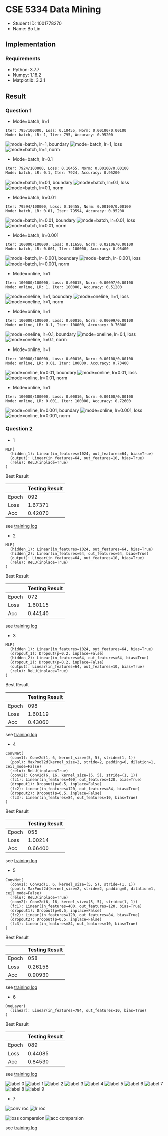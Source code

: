 # CSE 5334 Data Mining

- Student ID: 1001778270
- Name: Bo Lin

## Implementation

### Requirements

- Python: 3.7.7
- Numpy: 1.18.2
- Matplotlib: 3.2.1

## Result

### Question 1

- Mode=batch, lr=1

```plain
Iter: 795/100000, Loss: 0.10455, Norm: 0.00100/0.00100
Mode: batch, LR: 1, Iter: 795, Accuracy: 0.95200
```

![mode=batch, lr=1, boundary](assets/batch_1_boundary.png)
![mode=batch, lr=1, loss](assets/batch_1_loss.png)
![mode=batch, lr=1, norm](assets/batch_1_norm.png)

- Mode=batch, lr=0.1

```plain
Iter: 7924/100000, Loss: 0.10455, Norm: 0.00100/0.00100
Mode: batch, LR: 0.1, Iter: 7924, Accuracy: 0.95200
```

![mode=batch, lr=0.1, boundary](assets/batch_0.1_boundary.png)
![mode=batch, lr=0.1, loss](assets/batch_0.1_loss.png)
![mode=batch, lr=0.1, norm](assets/batch_0.1_norm.png)

- Mode=batch, lr=0.01

```plain
Iter: 79594/100000, Loss: 0.10455, Norm: 0.00100/0.00100
Mode: batch, LR: 0.01, Iter: 79594, Accuracy: 0.95200
```

![mode=batch, lr=0.01, boundary](assets/batch_0.01_boundary.png)
![mode=batch, lr=0.01, loss](assets/batch_0.01_loss.png)
![mode=batch, lr=0.01, norm](assets/batch_0.01_norm.png)

- Mode=batch, lr=0.001

```plain
Iter: 100000/100000, Loss: 0.11650, Norm: 0.02106/0.00100
Mode: batch, LR: 0.001, Iter: 100000, Accuracy: 0.95400
```

![mode=batch, lr=0.001, boundary](assets/batch_0.001_boundary.png)
![mode=batch, lr=0.001, loss](assets/batch_0.001_loss.png)
![mode=batch, lr=0.001, norm](assets/batch_0.001_norm.png)

- Mode=online, lr=1

```plain
Iter: 100000/100000, Loss: 0.00015, Norm: 0.00097/0.00100
Mode: online, LR: 1, Iter: 100000, Accuracy: 0.51200
```

![mode=oneline, lr=1, boundary](assets/online_1_boundary.png)
![mode=oneline, lr=1, loss](assets/online_1_loss.png)
![mode=oneline, lr=1, norm](assets/online_1_norm.png)

- Mode=online, lr=1

```plain
Iter: 100000/100000, Loss: 0.00016, Norm: 0.00099/0.00100
Mode: online, LR: 0.1, Iter: 100000, Accuracy: 0.76000
```

![mode=oneline, lr=0.1, boundary](assets/online_0.1_boundary.png)
![mode=oneline, lr=0.1, loss](assets/online_0.1_loss.png)
![mode=oneline, lr=0.1, norm](assets/online_0.1_norm.png)

- Mode=online, lr=1

```plain
Iter: 100000/100000, Loss: 0.00016, Norm: 0.00100/0.00100
Mode: online, LR: 0.01, Iter: 100000, Accuracy: 0.73400
```

![mode=online, lr=0.01, boundary](assets/online_0.01_boundary.png)
![mode=online, lr=0.01, loss](assets/online_0.01_loss.png)
![mode=online, lr=0.01, norm](assets/online_0.01_norm.png)

- Mode=online, lr=1

```plain
Iter: 100000/100000, Loss: 0.00016, Norm: 0.00100/0.00100
Mode: online, LR: 0.001, Iter: 100000, Accuracy: 0.72600
```

![mode=online, lr=0.001, boundary](assets/online_0.001_boundary.png)
![mode=online, lr=0.001, loss](assets/online_0.001_loss.png)
![mode=online, lr=0.001, norm](assets/online_0.001_norm.png)

### Question 2

- 1

```plain
MLP(
  (hidden_1): Linear(in_features=1024, out_features=64, bias=True)
  (output): Linear(in_features=64, out_features=10, bias=True)
  (relu): ReLU(inplace=True)
)
```

Best Result

|       | Testing Result |
| ----- | -------------- |
| Epoch | 092            |
| Loss  | 1.67371        |
| Acc   | 0.42070        |

see [training log](q2/log/train_mlp_one_layer.log)

- 2

```plain
MLP(
  (hidden_1): Linear(in_features=1024, out_features=64, bias=True)
  (hidden_2): Linear(in_features=64, out_features=64, bias=True)
  (output): Linear(in_features=64, out_features=10, bias=True)
  (relu): ReLU(inplace=True)
)
```

Best Result

|       | Testing Result |
| ----- | -------------- |
| Epoch | 072            |
| Loss  | 1.60115        |
| Acc   | 0.44140        |

see [training log](q2/log/train_mlp_two_layer.log)

- 3

```plain
MLP(
  (hidden_1): Linear(in_features=1024, out_features=64, bias=True)
  (dropout_1): Dropout(p=0.2, inplace=False)
  (hidden_2): Linear(in_features=64, out_features=64, bias=True)
  (dropout_2): Dropout(p=0.2, inplace=False)
  (output): Linear(in_features=64, out_features=10, bias=True)
  (relu): ReLU(inplace=True)
)
```

Best Result

|       | Testing Result |
| ----- | -------------- |
| Epoch | 098            |
| Loss  | 1.60119        |
| Acc   | 0.43060        |

see [training log](q2/log/train_mlp_dropout.log)

- 4

```plain
ConvNet(
  (conv1): Conv2d(1, 6, kernel_size=(5, 5), stride=(1, 1))
  (pool): MaxPool2d(kernel_size=2, stride=2, padding=0, dilation=1, ceil_mode=False)
  (relu): ReLU(inplace=True)
  (conv2): Conv2d(6, 16, kernel_size=(5, 5), stride=(1, 1))
  (fc1): Linear(in_features=400, out_features=120, bias=True)
  (dropout1): Dropout(p=0.5, inplace=False)
  (fc2): Linear(in_features=120, out_features=84, bias=True)
  (dropout2): Dropout(p=0.5, inplace=False)
  (fc3): Linear(in_features=84, out_features=10, bias=True)
)
```

Best Result

|       | Testing Result |
| ----- | -------------- |
| Epoch | 055            |
| Loss  | 1.00214        |
| Acc   | 0.66400        |

see [training log](q2/log/train_convnet_Cifar10.log)

- 5

```plain
ConvNet(
  (conv1): Conv2d(1, 6, kernel_size=(5, 5), stride=(1, 1))
  (pool): MaxPool2d(kernel_size=2, stride=2, padding=0, dilation=1, ceil_mode=False)
  (relu): ReLU(inplace=True)
  (conv2): Conv2d(6, 16, kernel_size=(5, 5), stride=(1, 1))
  (fc1): Linear(in_features=400, out_features=120, bias=True)
  (dropout1): Dropout(p=0.5, inplace=False)
  (fc2): Linear(in_features=120, out_features=84, bias=True)
  (dropout2): Dropout(p=0.5, inplace=False)
  (fc3): Linear(in_features=84, out_features=10, bias=True)
)
```

Best Result

|       | Testing Result |
| ----- | -------------- |
| Epoch | 058            |
| Loss  | 0.26158        |
| Acc   | 0.90930        |

see [training log](q2/log/train_convnet_FashionMNIST.log)

- 6

```plain
OneLayer(
  (linear): Linear(in_features=784, out_features=10, bias=True)
)
```

Best Result

|       | Testing Result |
| ----- | -------------- |
| Epoch | 089            |
| Loss  | 0.44085        |
| Acc   | 0.84530        |

see [training log](q2/log/train_onelayer.log)

![label 0](assets/label_0.png)
![label 1](assets/label_1.png)
![label 2](assets/label_2.png)
![label 3](assets/label_3.png)
![label 4](assets/label_4.png)
![label 5](assets/label_5.png)
![label 6](assets/label_6.png)
![label 7](assets/label_7.png)
![label 8](assets/label_8.png)
![label 9](assets/label_9.png)

- 7

![conv roc](assets/roc_conv.png)
![lr roc](assets/roc_lr.png)

![loss comparsion](assets/loss_comp.png)
![acc comparsion](assets/acc_comp.png)

see [training log](q2/log/train_mlp_two_layer.log)